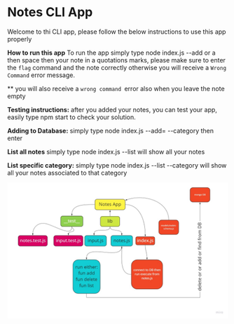 # Notes CLI App

Welcome to thi CLI app, please follow the below instructions to use this app properly

**How to run this app**
To run the app simply type node index.js --add or a then space then your note in a quotations marks, please make sure to enter the `flag` command and the note correctly otherwise you will receive a `Wrong Command` error message.

\*\* you will also receive a `wrong command `error also when you leave the note empty

**Testing instructions:**
after you added your notes, you can test your app, easily type npm start to check your solution.

**Adding to Database:**
simply type node index.js --add=<insert your note here> --category<pick a category for you note> then enter

**List all notes**
simply type node index.js --list will show all your notes

**List specific category:**
simply type node index.js --list --category<type your category here> will show all your notes associated to that category

![img3](assets/class3.jpg)
